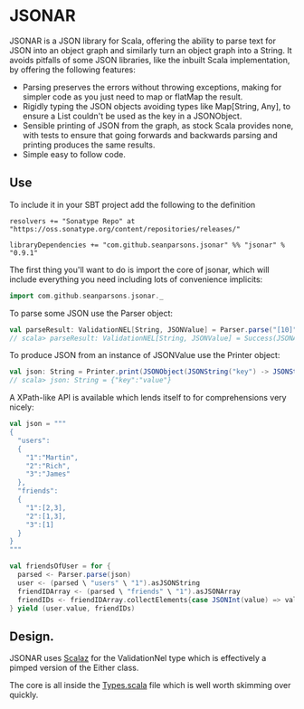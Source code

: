 # JSONAR

JSONAR is a JSON library for Scala, offering the ability to parse text for JSON into an object graph and similarly turn an object graph into a String. It avoids pitfalls of some JSON libraries, like the inbuilt Scala implementation, by offering the following features:

* Parsing preserves the errors without throwing exceptions, making for simpler code as you just need to map or flatMap the result.
* Rigidly typing the JSON objects avoiding types like Map[String, Any], to ensure a List couldn't be used as the key in a JSONObject.
* Sensible printing of JSON from the graph, as stock Scala provides none, with tests to ensure that going forwards and backwards parsing and printing produces the same results.
* Simple easy to follow code.

## Use

To include it in your SBT project add the following to the definition

    resolvers += "Sonatype Repo" at "https://oss.sonatype.org/content/repositories/releases/"
    
    libraryDependencies += "com.github.seanparsons.jsonar" %% "jsonar" % "0.9.1"

The first thing you'll want to do is import the core of jsonar, which will include everything you need including lots of convenience implicits:

```scala
import com.github.seanparsons.jsonar._
```
    
To parse some JSON use the Parser object:

```scala
val parseResult: ValidationNEL[String, JSONValue] = Parser.parse("[10]")
// scala> parseResult: ValidationNEL[String, JSONValue] = Success(JSONArray(Vector(JSONInt(10))))
```

To produce JSON from an instance of JSONValue use the Printer object:

```scala
val json: String = Printer.print(JSONObject(JSONString("key") -> JSONString("value")))
// scala> json: String = {"key":"value"}
```

A XPath-like API is available which lends itself to for comprehensions very nicely:

```scala
val json = """
{
  "users":
  {
    "1":"Martin",
    "2":"Rich",
    "3":"James"
  },
  "friends":
  {
    "1":[2,3],
    "2":[1,3],
    "3":[1]
  }
}
"""

val friendsOfUser = for {
  parsed <- Parser.parse(json)
  user <- (parsed \ "users" \ "1").asJSONString
  friendIDArray <- (parsed \ "friends" \ "1").asJSONArray
  friendIDs <- friendIDArray.collectElements{case JSONInt(value) => value}
} yield (user.value, friendIDs)
```
    
## Design.

JSONAR uses [Scalaz](http://code.google.com/p/scalaz/) for the ValidationNel type which is effectively a pimped version of the Either class.

The core is all inside the [Types.scala](https://github.com/seanparsons/jsonar/blob/master/src/main/scala/com/github/seanparsons/jsonar/Types.scala) file which is well worth skimming over quickly.